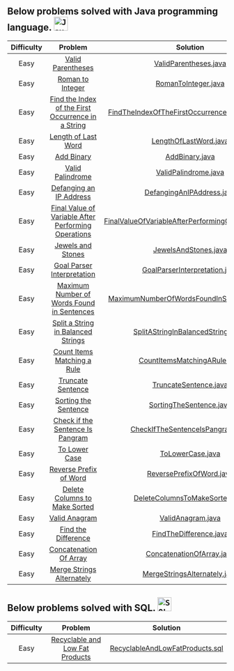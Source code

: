 ## Below problems solved with Java programming language. <code><img height="32" src="https://cdn.jsdelivr.net/gh/devicons/devicon/icons/java/java-original-wordmark.svg" alt="Java"/></code>

| Difficulty |                                                             Problem                                                       		 		                                                              |                        Solution                                                                                                                               				 		                         
|:----------:|:--------------------------------------------------------------------------------------------------------------------------------------------------------------------------------------------:|:---------------------------------------------------------------------------------------------------------------------------------------------------------------------------------------------:|
|  Easy   	  |                                   [Valid Parentheses](https://leetcode.com/problems/valid-parentheses)                                               		 		                                   |                              [ValidParentheses.java](https://github.com/Jyeverson/leetcode/blob/main/src/JAVA/ValidParentheses.java)                     				 		                              |															   |
|  Easy   	  |                                    [Roman to Integer](https://leetcode.com/problems/roman-to-integer)                                               		 		                                    |                                [RomanToInteger.java](https://github.com/Jyeverson/leetcode/blob/main/src/JAVA/RomanToInteger.java)                     				 		                                |															   |
|  Easy   	  |  [Find the Index of the First Occurrence in a String](https://leetcode.com/problems/find-the-index-of-the-first-occurrence-in-a-string)                                               		 		  |     [FindTheIndexOfTheFirstOccurrenceInAString.java](https://github.com/Jyeverson/leetcode/blob/main/src/JAVA/FindTheIndexOfTheFirstOccurrenceInAString.java)                     				 		     |															   |
|  Easy   	  |                                 [Length of Last Word](https://leetcode.com/problems/length-of-last-word)                                               		 		                                 |                              [LengthOfLastWord.java](https://github.com/Jyeverson/leetcode/blob/main/src/JAVA/LengthOfLastWord.java)                     				 		                              |															   |
|  Easy   	  |                                          [Add Binary](https://leetcode.com/problems/add-binary)                                               		 		                                          |                                     [AddBinary.java](https://github.com/Jyeverson/leetcode/blob/main/src/JAVA/AddBinary.java)                     				 		                                     |															   |
|  Easy   	  |                                    [Valid Palindrome](https://leetcode.com/problems/valid-palindrome)                                               		 		                                    |                               [ValidPalindrome.java](https://github.com/Jyeverson/leetcode/blob/main/src/JAVA/ValidPalindrome.java)                     				 		                               |															   |
|  Easy   	  |                             [Defanging an IP Address](https://leetcode.com/problems/defanging-an-ip-address)                                               		 		                             |                          [DefangingAnIPAddress.java](https://github.com/Jyeverson/leetcode/blob/main/src/JAVA/DefangingAnIPAddress.java)                     				 		                          |															   |
|  Easy   	  | [Final Value of Variable After Performing Operations](https://leetcode.com/problems/final-value-of-variable-after-performing-operations)                                               		 		 | [FinalValueOfVariableAfterPerformingOperations.java](https://github.com/Jyeverson/leetcode/blob/main/src/JAVA/FinalValueOfVariableAfterPerformingOperations.java)                     				 		 |															   |
|  Easy   	  |                                   [Jewels and Stones](https://leetcode.com/problems/jewels-and-stones)                                               		 		                                   |                               [JewelsAndStones.java](https://github.com/Jyeverson/leetcode/blob/main/src/JAVA/JewelsAndStones.java)                     				 		                               |															   |
|  Easy   	  |                          [Goal Parser Interpretation](https://leetcode.com/problems/goal-parser-interpretation)                                               		 		                          |                      [GoalParserInterpretation.java](https://github.com/Jyeverson/leetcode/blob/main/src/JAVA/GoalParserInterpretation.java)                     				 		                      |															   |
|  Easy   	  |          [Maximum Number of Words Found in Sentences](https://leetcode.com/problems/maximum-number-of-words-found-in-sentences)                                               		 		          |          [MaximumNumberOfWordsFoundInSentences.java](https://github.com/Jyeverson/leetcode/blob/main/src/JAVA/MaximumNumberOfWordsFoundInSentences.java)                     				 		          |															   |
|  Easy   	  |   [Split a String in Balanced Strings](https://leetcode.com/problems/https://leetcode.com/problems/split-a-string-in-balanced-strings)                                               		 		   |                 [SplitAStringInBalancedStrings.java](https://github.com/Jyeverson/leetcode/blob/main/src/JAVA/SplitAStringInBalancedStrings.java)                     				 		                 |															   |
|  Easy   	  |                         [Count Items Matching a Rule](https://leetcode.com/problems/count-items-matching-a-rule)                                               		 		                         |                       [CountItemsMatchingARule.java](https://github.com/Jyeverson/leetcode/blob/main/src/JAVA/CountItemsMatchingARule.java)                     				 		                       |															   |
|  Easy   	  |                                   [Truncate Sentence](https://leetcode.com/problems/truncate-sentence)                                               		 		                                   |                              [TruncateSentence.java](https://github.com/Jyeverson/leetcode/blob/main/src/JAVA/TruncateSentence.java)                     				 		                              |															   |
|  Easy   	  |                                [Sorting the Sentence](https://leetcode.com/problems/sorting-the-sentence)                                               		 		                                |                            [SortingTheSentence.java](https://github.com/Jyeverson/leetcode/blob/main/src/JAVA/SortingTheSentence.java)                     				 		                            |															   |
|  Easy   	  |                    [Check if the Sentence Is Pangram](https://leetcode.com/problems/check-if-the-sentence-is-pangram)                                               		 		                    |                   [CheckIfTheSentenceIsPangram.java](https://github.com/Jyeverson/leetcode/blob/main/src/JAVA/CheckIfTheSentenceIsPangram.java)                     				 		                   |															   |
|  Easy   	  |                                       [To Lower Case](https://leetcode.com/problems/to-lower-case)                                               		 		                                       |                                   [ToLowerCase.java](https://github.com/Jyeverson/leetcode/blob/main/src/JAVA/ToLowerCase.java)                     				 		                                   |															   |
|  Easy   	  |                              [Reverse Prefix of Word](https://leetcode.com/problems/reverse-prefix-of-word)                                               		 		                              |                           [ReversePrefixOfWord.java](https://github.com/Jyeverson/leetcode/blob/main/src/JAVA/ReversePrefixOfWord.java)                     				 		                           |															   |
|  Easy   	  |                       [Delete Columns to Make Sorted](https://leetcode.com/problems/delete-columns-to-make-sorted)                                               		 		                       |                     [DeleteColumnsToMakeSorted.java](https://github.com/Jyeverson/leetcode/blob/main/src/JAVA/DeleteColumnsToMakeSorted.java)                     				 		                     |															   |
|  Easy   	  |                                       [Valid Anagram](https://leetcode.com/problems/valid-anagram)                                               		 		                                       |                                  [ValidAnagram.java](https://github.com/Jyeverson/leetcode/blob/main/src/JAVA/ValidAnagram.java)                     				 		                                  |															   |
|  Easy   	  |                                 [Find the Difference](https://leetcode.com/problems/find-the-difference)                                               		 		                                 |                             [FindTheDifference.java](https://github.com/Jyeverson/LeetCode/blob/main/src/JAVA/FindTheDifference.java)                     				 		                             |															   |
|  Easy   	  |                              [Concatenation Of Array](https://leetcode.com/problems/concatenation-of-array)                                               		 		                              |                          [ConcatenationOfArray.java](https://github.com/Jyeverson/leetcode/blob/main/src/JAVA.ConcatenationOfArray.java)                     				 		                          |															   |
|  Easy   	  |                              [Merge Strings Alternately](https://leetcode.com/problems/merge-strings-alternately)                                               		 		                              |                        [MergeStringsAlternately.java](https://github.com/Jyeverson/leetcode/blob/main/src/JAVA.MergeStringsAlternately.java)                     				 		                         |															   |

## Below problems solved with SQL. <code><img height="32" src="https://cdn.jsdelivr.net/gh/devicons/devicon/icons/microsoftsqlserver/microsoftsqlserver-plain-wordmark.svg" alt="SQL Server"/></code>

| Difficulty |                                                                                                                             Problem                                                       		 		                                                                                                                              |          Solution                                                                                                                               				 		          
|:----------:|:----------------------------------------------------------------------------------------------------------------------------------------------------------------------------------------------------------------------------------------------------------------------------------------------------------------------------:|:----------------------------------------------------------------------------------------------------------------------------------------------------------------:|
|  Easy   	  |                                                                                            [Recyclable and Low Fat Products](https://leetcode.com/problems/recyclable-and-low-fat-products)                                               		 		                                                                                            | [RecyclableAndLowFatProducts.sql](https://github.com/Jyeverson/leetcode/blob/main/src/MS_SQL_SERVER/RecyclableAndLowFatProducts.sql)                     				 		 |															   |
